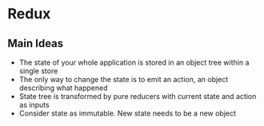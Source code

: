 # Redux

## Main Ideas
- The state of your whole application is stored in an object tree within a single store
- The only way to change the state is to emit an action, an object describing what happened
- State tree is transformed by pure reducers with current state and action as inputs
- Consider state as immutable. New state needs to be a new object

